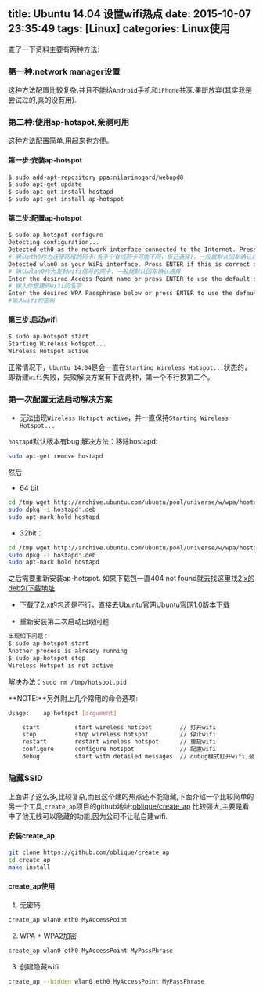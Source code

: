 title: Ubuntu 14.04 设置wifi热点
date: 2015-10-07 23:35:49
tags: [Linux]
categories: Linux使用
---
查了一下资料主要有两种方法:
### 第一种:network manager设置
这种方法配置比较复杂.并且不能给`Android`手机和`iPhone`共享.果断放弃(其实我是尝试过的,真的没有用).

### 第二种:使用ap-hotspot,亲测可用
这种方法配置简单,用起来也方便。

#### 第一步:安装ap-hotspot
```bash
$ sudo add-apt-repository ppa:nilarimogard/webupd8
$ sudo apt-get update
$ sudo apt-get install hostapd
$ sudo apt-get install ap-hotspot
```

####  第二步:配置ap-hotspot
```bash
$ sudo ap-hotspot configure
Detecting configuration...
Detected eth0 as the network interface connected to the Internet. Press ENTER if this is correct or enter the desired interface below (e.g.- eth0, ppp0 etc.):
# 确认eth0作为连接网络的网卡(有多个有线网卡可能不同，自己选择)，一般就默认回车确认选择
Detected wlan0 as your WiFi interface. Press ENTER if this is correct or enter the desired interface (e.g.- wlan1):
# 确认wlan0作为发射wifi信号的网卡，一般就默认回车确认选择
Enter the desired Access Point name or press ENTER to use the default one (myhotspot):
# 输入你想建的wifi的名字
Enter the desired WPA Passphrase below or press ENTER to use the default one (qwerty0987):
#输入wifi的密码
```

#### 第三步:启动wifi
```bash
$ sudo ap-hotspot start
Starting Wireless Hotspot...
Wireless Hotspot active
```
正常情况下，`Ubuntu 14.04`是会一直在`Starting Wireless Hotspot...`状态的，即新建`wifi`失败，失败解决方案有下面两种，第一个不行换第二个。

### 第一次配置无法启动解决方案
* 无法出现`Wireless Hotspot active`，并一直保持`Starting Wireless Hotspot...`

`hostapd`默认版本有bug
解决方法：移除hostapd:
```bash
sudo apt-get remove hostapd
```

然后
- 64 bit

```bash
cd /tmp wget http://archive.ubuntu.com/ubuntu/pool/universe/w/wpa/hostapd_2.1-0ubuntu1.3_amd64.deb
sudo dpkg -i hostapd*.deb 
sudo apt-mark hold hostapd
```
- 32bit：

```bash
cd /tmp wget http://archive.ubuntu.com/ubuntu/pool/universe/w/wpa/hostapd_2.1-0ubuntu1.3_i386.deb
sudo dpkg -i hostapd*.deb 
sudo apt-mark hold hostapd
```
 之后需要重新安装ap-hotspot.
如果下载包一直404 not found就去找这里找[2.x的deb包下载地址](http://archive.ubuntu.com/ubuntu/pool/universe/w/wpa/)

* 下载了2.x的包还是不行，直接去Ubuntu官网[Ubuntu官网1.0版本下载](http://old-releases.ubuntu.com/ubuntu/pool/universe/w/wpa/hostapd_1.0-3ubuntu2.1_amd64.deb)

* 重新安装第二次启动出现问题

```bash
出现如下问题：
$ sudo ap-hotspot start
Another process is already running
$ sudo ap-hotspot stop
Wireless Hotspot is not active
```
解决办法：`sudo rm /tmp/hotspot.pid`

**NOTE:**另外附上几个常用的命令选项:
```bash
Usage:    ap-hotspot [argument]

    start          start wireless hotspot        // 打开wifi
    stop           stop wireless hotspot         // 停止wifi
    restart        restart wireless hotspot      // 重启wifi
    configure      configure hotspot             // 配置wifi
    debug          start with detailed messages  // dubug模式打开wifi,会显示一些详细的信息
```

### 隐藏SSID
上面讲了这么多,比较复杂,而且这个建的热点还不能隐藏,下面介绍一个比较简单的另一个工具,`create_ap`项目的github地址:[oblique/create_ap](https://github.com/oblique/create_ap#start-service-immediately)
比较强大,主要是看中了他无线可以隐藏的功能,因为公司不让私自建wifi.

#### 安装create_ap
```bash
git clone https://github.com/oblique/create_ap
cd create_ap
make install
```

#### create_ap使用

1. 无密码
```bash
create_ap wlan0 eth0 MyAccessPoint
```
2. WPA + WPA2加密
```bash
create_ap wlan0 eth0 MyAccessPoint MyPassPhrase
```
3. 创建隐藏wifi
```bash
create_ap --hidden wlan0 eth0 MyAccessPoint MyPassPhrase
```
